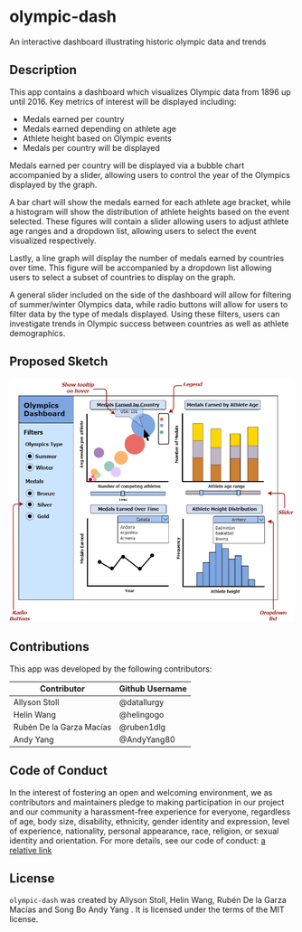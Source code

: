 # olympic-dash

An interactive dashboard illustrating historic olympic data and trends

## Description

This app contains a dashboard which visualizes Olympic data from 1896 up until 2016. 
Key metrics of interest will be displayed including: 
- Medals earned per country
- Medals earned depending on athlete age
- Athlete height based on Olympic events 
- Medals per country will be displayed 

Medals earned per country will be displayed via a bubble chart accompanied by a 
slider, allowing users to control the year of the Olympics displayed by the graph. 

A bar chart will show the medals earned for each athlete age bracket, while a histogram 
will show the distribution of athlete heights based on the event selected. These figures 
will contain a slider allowing users to adjust athlete age ranges and a dropdown list, 
allowing users to select the event visualized respectively. 

Lastly, a line graph will display the number of medals earned by countries over time. This 
figure will be accompanied by a dropdown list allowing users to select a subset of countries 
to display on the graph. 

A general slider included on the side of the dashboard will allow for filtering of 
summer/winter Olympics data, while radio buttons will allow for users to filter data 
by the type of medals displayed. Using these filters, users can investigate trends 
in Olympic success between countries as well as athlete demographics.

## Proposed Sketch

![Alt text](img/olympic-dash-proposal.png?raw=true "Dashboard Proposal")

## Contributions

This app was developed by the following contributors:

|  Contributor  |  Github Username |
|--------------|------------------|
|  Allyson Stoll |  @datallurgy |
|  Helin Wang |  @helingogo  |
|  Rubén De la Garza Macías  |  @ruben1dlg |
|  Andy Yang  |  @AndyYang80  |

## Code of Conduct

In the interest of fostering an open and welcoming environment, we as contributors and maintainers pledge to making participation in our project and our community a harassment-free experience for everyone, regardless of age, body size, disability, ethnicity, gender identity and expression, level of experience, nationality, personal appearance, race, religion, or sexual identity and orientation.
For more details, see our code of conduct: [a relative link](CONDUCT.md)

## License

`olympic-dash` was created by Allyson Stoll, Helin Wang, Rubén De la Garza Macías and Song Bo Andy Yang . It is licensed under the terms of the MIT license.